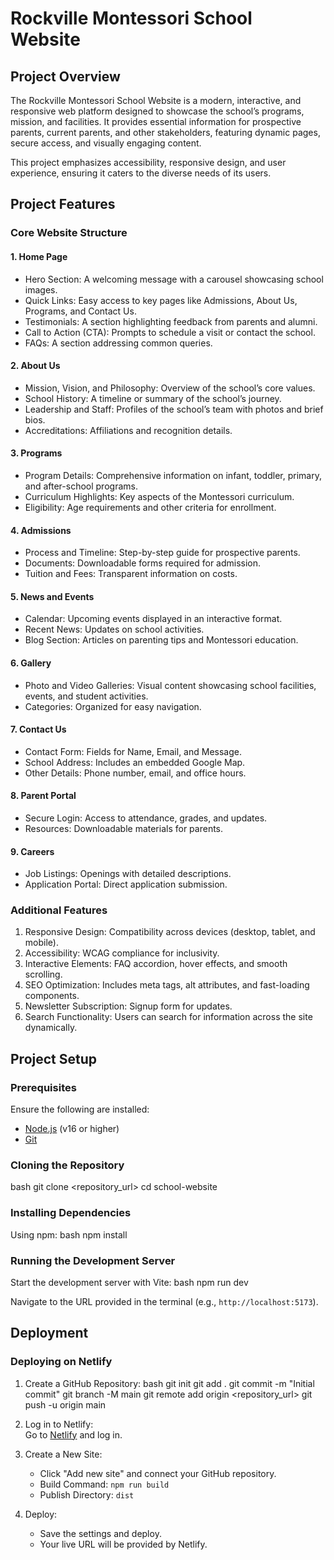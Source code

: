 # Rockville Montessori School Website

## Project Overview
The Rockville Montessori School Website is a modern, interactive, and responsive web platform designed to showcase the school’s programs, mission, and facilities. It provides essential information for prospective parents, current parents, and other stakeholders, featuring dynamic pages, secure access, and visually engaging content.

This project emphasizes accessibility, responsive design, and user experience, ensuring it caters to the diverse needs of its users.

## Project Features

### Core Website Structure
#### 1. Home Page
- Hero Section: A welcoming message with a carousel showcasing school images.
- Quick Links: Easy access to key pages like Admissions, About Us, Programs, and Contact Us.
- Testimonials: A section highlighting feedback from parents and alumni.
- Call to Action (CTA): Prompts to schedule a visit or contact the school.
- FAQs: A section addressing common queries.

#### 2. About Us
- Mission, Vision, and Philosophy: Overview of the school’s core values.
- School History: A timeline or summary of the school’s journey.
- Leadership and Staff: Profiles of the school’s team with photos and brief bios.
- Accreditations: Affiliations and recognition details.

#### 3. Programs
- Program Details: Comprehensive information on infant, toddler, primary, and after-school programs.
- Curriculum Highlights: Key aspects of the Montessori curriculum.
- Eligibility: Age requirements and other criteria for enrollment.

#### 4. Admissions
- Process and Timeline: Step-by-step guide for prospective parents.
- Documents: Downloadable forms required for admission.
- Tuition and Fees: Transparent information on costs.

#### 5. News and Events
- Calendar: Upcoming events displayed in an interactive format.
- Recent News: Updates on school activities.
- Blog Section: Articles on parenting tips and Montessori education.

#### 6. Gallery
- Photo and Video Galleries: Visual content showcasing school facilities, events, and student activities.
- Categories: Organized for easy navigation.

#### 7. Contact Us
- Contact Form: Fields for Name, Email, and Message.
- School Address: Includes an embedded Google Map.
- Other Details: Phone number, email, and office hours.

#### 8. Parent Portal
- Secure Login: Access to attendance, grades, and updates.
- Resources: Downloadable materials for parents.

#### 9. Careers
- Job Listings: Openings with detailed descriptions.
- Application Portal: Direct application submission.

### Additional Features
1. Responsive Design: Compatibility across devices (desktop, tablet, and mobile).
2. Accessibility: WCAG compliance for inclusivity.
3. Interactive Elements: FAQ accordion, hover effects, and smooth scrolling.
4. SEO Optimization: Includes meta tags, alt attributes, and fast-loading components.
5. Newsletter Subscription: Signup form for updates.
6. Search Functionality: Users can search for information across the site dynamically.

## Project Setup

### Prerequisites
Ensure the following are installed:
- [Node.js](https://nodejs.org/) (v16 or higher)
- [Git](https://git-scm.com/)

### Cloning the Repository
bash
git clone <repository_url>
cd school-website


### Installing Dependencies
Using npm:
bash
npm install

### Running the Development Server
Start the development server with Vite:
bash
npm run dev

Navigate to the URL provided in the terminal (e.g., `http://localhost:5173`).

## Deployment

### Deploying on Netlify
1. Create a GitHub Repository:
   bash
   git init
   git add .
   git commit -m "Initial commit"
   git branch -M main
   git remote add origin <repository_url>
   git push -u origin main

2. Log in to Netlify:  
   Go to [Netlify](https://www.netlify.com/) and log in.

3. Create a New Site:  
   - Click "Add new site" and connect your GitHub repository.
   - Build Command: `npm run build`
   - Publish Directory: `dist`

4. Deploy:  
   - Save the settings and deploy.
   - Your live URL will be provided by Netlify.

